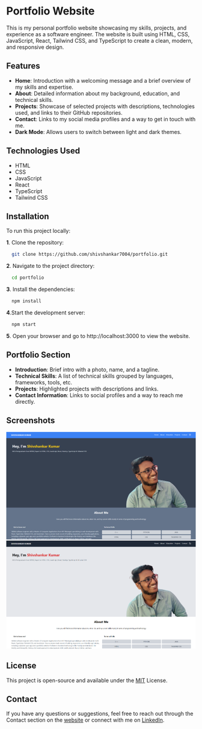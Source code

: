 # Portfolio Website

This is my personal portfolio website showcasing my skills, projects, and experience as a software engineer. The website is built using HTML, CSS, JavaScript, React, Tailwind CSS, and TypeScript to create a clean, modern, and responsive design.
## Features

- **Home**: Introduction with a welcoming message and a brief overview of my skills and expertise.
- **About**: Detailed information about my background, education, and technical skills.
- **Projects**: Showcase of selected projects with descriptions, technologies used, and links to their GitHub repositories.
- **Contact**: Links to my social media profiles and a way to get in touch with me.
- **Dark Mode**: Allows users to switch between light and dark themes.

## Technologies Used

- HTML
- CSS
- JavaScript
- React
- TypeScript
- Tailwind CSS

## Installation

To run this project locally:

**1**. Clone the repository: 
```bash
  git clone https://github.com/shivshankar7004/portfolio.git

```
**2**. Navigate to the project directory: 
```bash
  cd portfolio

```
**3**. Install the dependencies: 
```bash
  npm install

```
**4**.Start the development server:
```bash
  npm start

```
**5**. Open your browser and go to http://localhost:3000 to view the website.

## Portfolio Section

- **Introduction**: Brief intro with a photo, name, and a tagline.
- **Technical Skills**: A list of technical skills grouped by languages, frameworks, tools, etc.
- **Projects**: Highlighted projects with descriptions and links.
- **Contact Information**: Links to social profiles and a way to reach me directly.
## Screenshots

![App Screenshot](./public/Screenshot_dark.png)
![App Screenshot](./public/Screenshot_light.png)



## License

This project is open-source and available under the [MIT](https://choosealicense.com/licenses/mit/) License.



## Contact

If you have any questions or suggestions, feel free to reach out through the Contact section on the [website](https://shivshankar7004.github.io/portfolio/) or connect with me on [LinkedIn](https://www.linkedin.com/in/shivshankar-kumar-0755a11b0/).